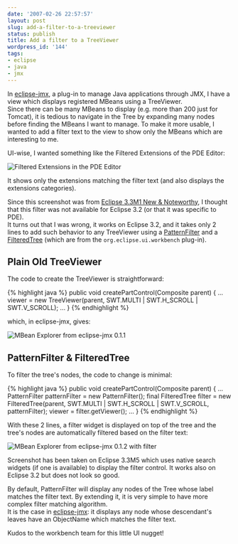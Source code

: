 ```yaml
---
date: '2007-02-26 22:57:57'
layout: post
slug: add-a-filter-to-a-treeviewer
status: publish
title: Add a filter to a TreeViewer
wordpress_id: '144'
tags:
- eclipse
- java
- jmx
---
```


In [eclipse-jmx](http://code.google.com/p/eclipse-jmx/), a plug-in to manage Java applications through JMX, I have a view which displays registered MBeans using a TreeViewer.  
Since there can be many MBeans to display (e.g. more than 200 just for Tomcat), it is tedious to navigate in the Tree by expanding many nodes before finding the MBeans I want to manage.
To make it more usable, I wanted to add a filter text to the view to show only the MBeans which are interesting to me.

UI-wise, I wanted something like the Filtered Extensions of the PDE Editor:

![Filtered Extensions in the PDE Editor](http://download.eclipse.org/eclipse/downloads/drops/S-3.3M1-200608101230/images/filtered_extensions.png)

It shows only the extensions matching the filter text (and also displays the extensions categories).  


Since this screenshot was from [Eclipse 3.3M1 New & Noteworthy](http://download.eclipse.org/eclipse/downloads/drops/S-3.3M1-200608101230/eclipse-news-M1.html), I thought that this filter was not available for Eclipse 3.2 (or that it was specific to PDE).  
It turns out that I was wrong, it works on Eclipse 3.2, and it takes only 2 lines to add such behavior to any TreeViewer  using a [PatternFilter](http://help.eclipse.org/help32/topic/org.eclipse.platform.doc.isv/reference/api/org/eclipse/ui/dialogs/PatternFilter.html) and a [FilteredTree](http://help.eclipse.org/help32/topic/org.eclipse.platform.doc.isv/reference/api/org/eclipse/ui/dialogs/FilteredTree.html) (which are from the `org.eclipse.ui.workbench` plug-in).

Plain Old TreeViewer
-------------------------

The code to create the TreeViewer is straightforward:

{% highlight java %}
public void createPartControl(Composite parent) {
    ...
    viewer = new TreeViewer(parent, SWT.MULTI | SWT.H_SCROLL | SWT.V_SCROLL);
    ...
}
{% endhighlight %}

which, in eclipse-jmx, gives:

![MBean Explorer from eclipse-jmx 0.1.1](http://jmesnil.net/img/e-jmx/mbean-explorer-hierarchical_0.1.0.png)

PatternFilter & FilteredTree
-----------------------------------


To filter the tree's nodes, the code to change is minimal:

{% highlight java %}
public void createPartControl(Composite parent) {
    ...
    PatternFilter patternFilter = new PatternFilter();
    final FilteredTree filter = new FilteredTree(parent, SWT.MULTI
            | SWT.H_SCROLL | SWT.V_SCROLL, patternFilter);
    viewer = filter.getViewer();
    ...
}
{% endhighlight %}

With these 2 lines, a filter widget is displayed on top of the tree and the tree's nodes are automatically filtered based on the filter text:

![MBean Explorer from eclipse-jmx 0.1.2 with filter](http://jmesnil.net/img/e-jmx/mbean-explorer-filter_0.1.2.png)

Screenshot has been taken on Eclipse 3.3M5 which uses native search widgets (if one is available) to display the filter control.
It works also on Eclipse 3.2 but does not look so good.

By default, PatternFilter will display any nodes of the Tree whose label matches the filter text. By extending it, it is very simple to have more complex filter matching algorithm.   
It is the case in [eclipse-jmx](http://code.google.com/p/eclipse-jmx/): it displays any node whose descendant's leaves have an ObjectName which matches the filter text.

Kudos to the workbench team for this little UI nugget!
